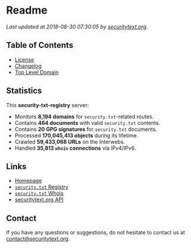# Readme

_Last updated at 2018-08-30 07:30:05 by [securitytext.org](https://securitytext.org)._

## Table of Contents

* [License](LICENSE.md)
* [Changelog](CHANGELOG.md)
* [Top Level Domain](TLD.md)

## Statistics

This **security-txt-registry** server:

* Monitors **8,194 domains** for `security.txt`-related routes.
* Contains **464 documents** with valid `security.txt` contents.
* Contains **20 GPG signatures** for `security.txt` documents.
* Processed **170,045,413 objects** during its lifetime.
* Crawled **59,433,068 URLs** on the Interwebs.
* Handled **35,813 `whois` connections** via IPv4/IPv6.

## Links

* [Homepage](https://securitytext.org)
* [`security.txt` Registry](https://registry.securitytext.org)
* [`security.txt` Whois](https://whois.securitytext.org)
* [securitytext.org API](https://registry.securitytext.org)

## Contact

If you have any questions or suggestions, do not hesitate to contact us at contact@securitytext.org.
